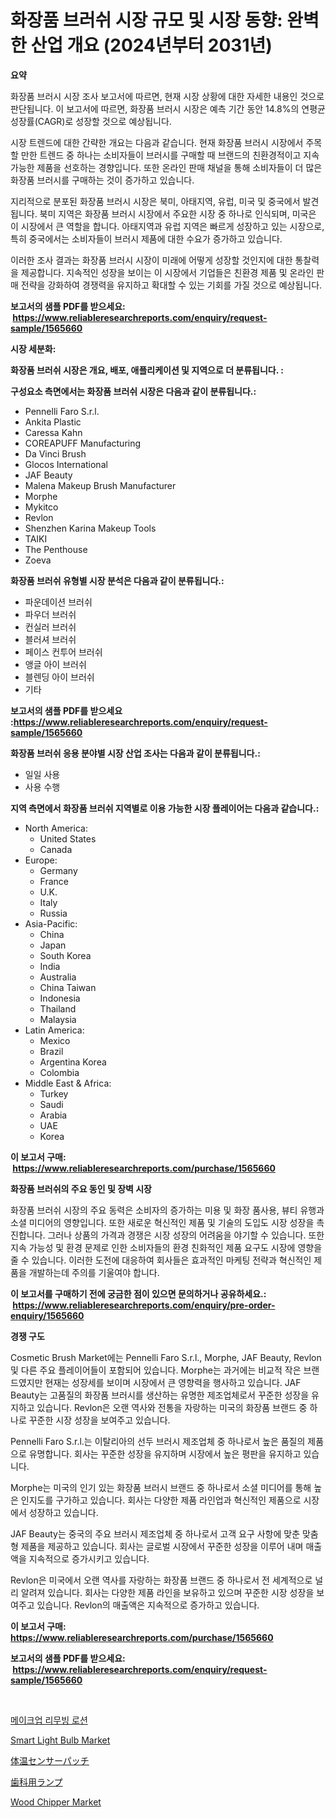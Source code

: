 <p><h1>화장품 브러쉬 시장 규모 및 시장 동향: 완벽한 산업 개요 (2024년부터 2031년)</h1></p><p><strong>요약</strong></p>
<p><p>화장품 브러시 시장 조사 보고서에 따르면, 현재 시장 상황에 대한 자세한 내용인 것으로 판단됩니다. 이 보고서에 따르면, 화장품 브러시 시장은 예측 기간 동안 14.8%의 연평균 성장률(CAGR)로 성장할 것으로 예상됩니다. </p><p>시장 트렌드에 대한 간략한 개요는 다음과 같습니다. 현재 화장품 브러시 시장에서 주목할 만한 트렌드 중 하나는 소비자들이 브러시를 구매할 때 브랜드의 친환경적이고 지속 가능한 제품을 선호하는 경향입니다. 또한 온라인 판매 채널을 통해 소비자들이 더 많은 화장품 브러시를 구매하는 것이 증가하고 있습니다. </p><p>지리적으로 분포된 화장품 브러시 시장은 북미, 아태지역, 유럽, 미국 및 중국에서 발견됩니다. 북미 지역은 화장품 브러시 시장에서 주요한 시장 중 하나로 인식되며, 미국은 이 시장에서 큰 역할을 합니다. 아태지역과 유럽 지역은 빠르게 성장하고 있는 시장으로, 특히 중국에서는 소비자들이 브러시 제품에 대한 수요가 증가하고 있습니다.</p><p>이러한 조사 결과는 화장품 브러시 시장이 미래에 어떻게 성장할 것인지에 대한 통찰력을 제공합니다. 지속적인 성장을 보이는 이 시장에서 기업들은 친환경 제품 및 온라인 판매 전략을 강화하여 경쟁력을 유지하고 확대할 수 있는 기회를 가질 것으로 예상됩니다.</p></p>
<p><strong>보고서의 샘플 PDF를 받으세요: &nbsp;<a href="https://www.reliableresearchreports.com/enquiry/request-sample/1565660">https://www.reliableresearchreports.com/enquiry/request-sample/1565660</a></strong></p>
<p><strong>시장 세분화:</strong></p>
<p><strong> 화장품 브러쉬 시장은 개요, 배포, 애플리케이션 및 지역으로 더 분류됩니다. :</strong></p>
<p><strong>구성요소 측면에서는 화장품 브러쉬 시장은 다음과 같이 분류됩니다.:</strong></p>
<p><ul><li>Pennelli Faro S.r.l.</li><li>Ankita Plastic</li><li>Caressa Kahn</li><li>COREAPUFF Manufacturing</li><li>Da Vinci Brush</li><li>Glocos International</li><li>JAF Beauty</li><li>Malena Makeup Brush Manufacturer</li><li>Morphe</li><li>Mykitco</li><li>Revlon</li><li>Shenzhen Karina Makeup Tools</li><li>TAIKI</li><li>The Penthouse</li><li>Zoeva</li></ul></p>
<p><strong> 화장품 브러쉬 유형별 시장 분석은 다음과 같이 분류됩니다.:</strong></p>
<p><ul><li>파운데이션 브러쉬</li><li>파우더 브러쉬</li><li>컨실러 브러쉬</li><li>블러셔 브러쉬</li><li>페이스 컨투어 브러쉬</li><li>앵글 아이 브러쉬</li><li>블렌딩 아이 브러쉬</li><li>기타</li></ul></p>
<p><strong>보고서의 샘플 PDF를 받으세요 :<a href="https://www.reliableresearchreports.com/enquiry/request-sample/1565660">https://www.reliableresearchreports.com/enquiry/request-sample/1565660</a></strong></p>
<p><strong> 화장품 브러쉬 응용 분야별 시장 산업 조사는 다음과 같이 분류됩니다.:</strong></p>
<p><ul><li>일일 사용</li><li>사용 수행</li></ul></p>
<p><strong>지역 측면에서 화장품 브러쉬 지역별로 이용 가능한 시장 플레이어는 다음과 같습니다.:</strong></p>
<p><ul>
    <li>
        North America:
        <ul>
            <li>United States</li>
            <li>Canada</li>
        </ul>
    </li>
    <li>
        Europe:
        <ul>
            <li>Germany</li>
            <li>France</li>
            <li>U.K.</li>
            <li>Italy</li>
            <li>Russia</li>
        </ul>
    </li>
    <li>
        Asia-Pacific:
        <ul>
            <li>China</li>
            <li>Japan</li>
            <li>South Korea</li>
            <li>India</li>
            <li>Australia</li>
            <li>China Taiwan</li>
            <li>Indonesia</li>
            <li>Thailand</li>
            <li>Malaysia</li>
        </ul>
    </li>
    <li>
        Latin America:
        <ul>
            <li>Mexico</li>
            <li>Brazil</li>
            <li>Argentina Korea</li>
            <li>Colombia</li>
        </ul>
    </li>
    <li>
        Middle East & Africa:
        <ul>
            <li>Turkey</li>
            <li>Saudi</li>
            <li>Arabia</li>
            <li>UAE</li>
            <li>Korea</li>
        </ul>
    </li>
    </ul></p>
<p><strong>이 보고서 구매: &nbsp;<a href="https://www.reliableresearchreports.com/purchase/1565660">https://www.reliableresearchreports.com/purchase/1565660</a></strong></p>
<p><strong>화장품 브러쉬의 주요 동인 및 장벽 시장</strong></p>
<p><p>화장품 브러쉬 시장의 주요 동력은 소비자의 증가하는 미용 및 화장 품사용, 뷰티 유행과 소셜 미디어의 영향입니다. 또한 새로운 혁신적인 제품 및 기술의 도입도 시장 성장을 촉진합니다. 그러나 상품의 가격과 경쟁은 시장 성장의 어려움을 야기할 수 있습니다. 또한 지속 가능성 및 환경 문제로 인한 소비자들의 환경 친화적인 제품 요구도 시장에 영향을 줄 수 있습니다. 이러한 도전에 대응하여 회사들은 효과적인 마케팅 전략과 혁신적인 제품을 개발하는데 주의를 기울여야 합니다.</p></p>
<p><strong>이 보고서를 구매하기 전에 궁금한 점이 있으면 문의하거나 공유하세요.: &nbsp;<a href="https://www.reliableresearchreports.com/enquiry/pre-order-enquiry/1565660">https://www.reliableresearchreports.com/enquiry/pre-order-enquiry/1565660</a></strong></p>
<p><strong>경쟁 구도</strong></p>
<p><p>Cosmetic Brush Market에는 Pennelli Faro S.r.l., Morphe, JAF Beauty, Revlon 및 다른 주요 플레이어들이 포함되어 있습니다. Morphe는 과거에는 비교적 작은 브랜드였지만 현재는 성장세를 보이며 시장에서 큰 영향력을 행사하고 있습니다. JAF Beauty는 고품질의 화장품 브러시를 생산하는 유명한 제조업체로서 꾸준한 성장을 유지하고 있습니다. Revlon은 오랜 역사와 전통을 자랑하는 미국의 화장품 브랜드 중 하나로 꾸준한 시장 성장을 보여주고 있습니다.</p><p>Pennelli Faro S.r.l.는 이탈리아의 선두 브러시 제조업체 중 하나로서 높은 품질의 제품으로 유명합니다. 회사는 꾸준한 성장을 유지하며 시장에서 높은 평판을 유지하고 있습니다.</p><p>Morphe는 미국의 인기 있는 화장품 브러시 브랜드 중 하나로서 소셜 미디어를 통해 높은 인지도를 구가하고 있습니다. 회사는 다양한 제품 라인업과 혁신적인 제품으로 시장에서 성장하고 있습니다.</p><p>JAF Beauty는 중국의 주요 브러시 제조업체 중 하나로서 고객 요구 사항에 맞춘 맞춤형 제품을 제공하고 있습니다. 회사는 글로벌 시장에서 꾸준한 성장을 이루어 내며 매출액을 지속적으로 증가시키고 있습니다. </p><p>Revlon은 미국에서 오랜 역사를 자랑하는 화장품 브랜드 중 하나로서 전 세계적으로 널리 알려져 있습니다. 회사는 다양한 제품 라인을 보유하고 있으며 꾸준한 시장 성장을 보여주고 있습니다. Revlon의 매출액은 지속적으로 증가하고 있습니다.</p></p>
<p><strong>이 보고서 구매: &nbsp; <a href="https://www.reliableresearchreports.com/purchase/1565660">https://www.reliableresearchreports.com/purchase/1565660</a></strong></p>
<p><strong>보고서의 샘플 PDF를 받으세요: &nbsp;<a href="https://www.reliableresearchreports.com/enquiry/request-sample/1565660">https://www.reliableresearchreports.com/enquiry/request-sample/1565660</a></strong><strong></strong></p>
<p>&nbsp;</p>
<p><p><a href="https://github.com/mpodehpw07370073/Market-Research-Report-List-1/blob/main/95220415515.md">메이크업 리무빙 로션</a></p><p><a href="https://github.com/rahu1506/Market-Research-Report-List-3/blob/main/smart-light-bulb-market.md">Smart Light Bulb Market</a></p><p><a href="https://medium.com/@charm854/%E4%BD%93%E6%B8%A9%E3%82%BB%E3%83%B3%E3%82%B5%E3%83%BC%E3%83%91%E3%83%83%E3%83%81%E5%B8%82%E5%A0%B4%E3%81%AF-%E5%B8%82%E5%A0%B4%E3%82%B7%E3%82%A7%E3%82%A2-%E3%82%B5%E3%82%A4%E3%82%BA-2031%E5%B9%B4%E3%81%BE%E3%81%A7%E3%81%AE%E4%BA%88%E6%B8%AC%E3%81%AB%E7%84%A6%E7%82%B9%E3%82%92%E5%BD%93%E3%81%A6%E3%81%A6%E3%81%84%E3%81%BE%E3%81%99-4618eefa64ea">体温センサーパッチ</a></p><p><a href="https://github.com/moulafa/Market-Research-Report-List-1/blob/main/66698386078.md">歯科用ランプ</a></p><p><a href="https://view.publitas.com/reportprime-1/wood-chipper-market-size-furnishes-valuable-information-encompassing-market-share-market-trends-and-projections-spanning-from-2024-to-2031/">Wood Chipper Market</a></p></p>